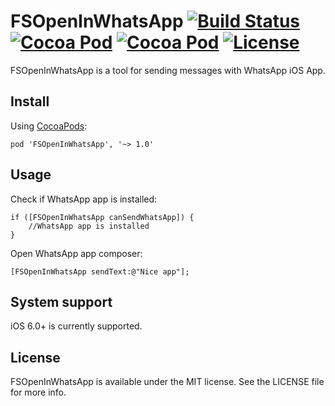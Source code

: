 # FSOpenInWhatsApp [![Build Status](https://travis-ci.org/x2on/FSOpenInWhatsApp.png)](https://travis-ci.org/x2on/FSOpenInWhatsApp) [![Cocoa Pod](https://cocoapod-badges.herokuapp.com/p/FSOpenInWhatsApp/badge.svg)](http://cocoadocs.org/docsets/FSOpenInWhatsApp/) [![Cocoa Pod](https://cocoapod-badges.herokuapp.com/v/FSOpenInWhatsApp/badge.svg)](http://cocoadocs.org/docsets/FSOpenInWhatsApp/) [![License](https://go-shields.herokuapp.com/license-MIT-blue.png)](http://opensource.org/licenses/MIT)

FSOpenInWhatsApp is a tool for sending messages with WhatsApp iOS App.

## Install
Using [CocoaPods](http://cocoapods.org/):

`pod 'FSOpenInWhatsApp', '~> 1.0'`

## Usage

Check if WhatsApp app is installed: 

```objc
if ([FSOpenInWhatsApp canSendWhatsApp]) {
	//WhatsApp app is installed
}
```

Open WhatsApp app composer:
```objc
[FSOpenInWhatsApp sendText:@"Nice app"];
```

## System support
iOS 6.0+ is currently supported.

## License

FSOpenInWhatsApp is available under the MIT license. See the LICENSE file for more info.
